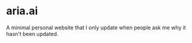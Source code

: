 # aria.ai

A minimal personal website that I only update when people ask me why it hasn't been updated.
